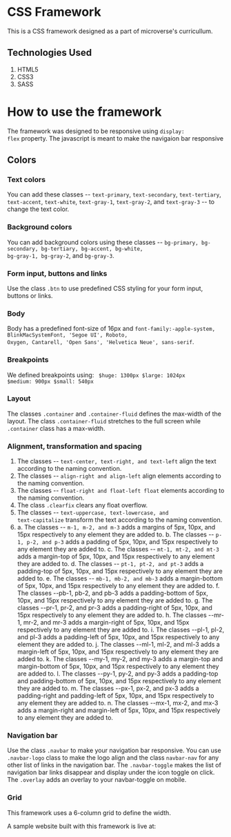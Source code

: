 # CSS Framework

This is a CSS framework designed as a part of microverse's curricullum.

## Technologies Used
1. HTML5
2. CSS3
3. SASS

# How to use the framework
The framework was designed to be responsive using <code>display: flex</code> property. The javascript is meant to make the navigaion bar responsive

## Colors

### Text colors
You can add these classes -- <code>text-primary</code>, <code>text-secondary</code>, <code>text-tertiary</code>, <code>text-accent</code>, <code>text-white</code>, <code>text-gray-1</code>, <code>text-gray-2</code>, and <code>text-gray-3</code> --  to change the text color.

### Background colors
You can add background colors using these classes -- <code>bg-primary, bg-secondary, bg-tertiary, bg-accent, bg-white, bg-gray-1, bg-gray-2</code>, and <code>bg-gray-3</code>.

### Form input, buttons and links
Use the class <code>.btn</code> to use predefined CSS styling for your form input, buttons or links.

### Body
Body has a predefined font-size of 16px and <code>font-family:-apple-system, BlinkMacSystemFont, 'Segoe UI', Roboto, Oxygen, Cantarell, 'Open Sans', 'Helvetica Neue', sans-serif</code>.

### Breakpoints
We defined breakpoints using: 
<code>
$huge: 1300px
$large: 1024px
$medium: 900px
$small: 540px
</code>

### Layout
The classes <code>.container</code> and <code>.container-fluid</code> defines the max-width of the layout. The class <code>.container-fluid</code> stretches to the full screen while <code>.container</code> class has a max-width.

### Alignment, transformation and spacing
1. The classes -- <code>text-center, text-right, and text-left</code> align the text according to the naming convention.
2. The classes -- <code>align-right and align-left</code> align elements according to the naming convention.
3. The classes -- <code>float-right and float-left float</code> elements according to the naming convention.
4. The class <code>.clearfix</code> clears any float overflow.
5. The classes -- <code>text-uppercase, text-lowercase, and text-capitalize</code> transform the text according to the naming convention.
6. a. The classes -- <code>m-1, m-2, and m-3</code> adds a margins of 5px, 10px, and 15px respectively to any element they are added to.
   b. The classes -- <code>p-1, p-2, and p-3</code> adds a padding of 5px, 10px, and 15px respectively to any element they are added to.
   c. The classes -- <code>mt-1, mt-2, and mt-3</code> adds a margin-top of 5px, 10px, and 15px respectively to any element they are added to.
   d. The classes -- <code>pt-1, pt-2, and pt-3</code> adds a padding-top of 5px, 10px, and 15px respectively to any element they are added to.
   e. The classes -- <code>mb-1, mb-2, and mb-3</code> adds a margin-bottom of 5px, 10px, and 15px respectively to any element they are added to.
   f. The classes --pb-1, pb-2, and pb-3 adds a padding-bottom of 5px, 10px, and 15px respectively to any element they are added to.
   g. The classes --pr-1, pr-2, and pr-3 adds a padding-right of 5px, 10px, and 15px respectively to any element they are added to.
   h. The classes --mr-1, mr-2, and mr-3 adds a margin-right of 5px, 10px, and 15px respectively to any element they are added to.
   i. The classes --pl-1, pl-2, and pl-3 adds a padding-left of 5px, 10px, and 15px respectively to any element they are added to.
   j. The classes --ml-1, ml-2, and ml-3 adds a margin-left of 5px, 10px, and 15px respectively to any element they are added to.
   k. The classes --my-1, my-2, and my-3 adds a margin-top and margin-bottom of 5px, 10px, and 15px respectively to any element they are added to.
   l. The classes --py-1, py-2, and py-3 adds a padding-top and padding-bottom of 5px, 10px, and 15px respectively to any element they are added to.
   m. The classes --px-1, px-2, and px-3 adds a padding-right and padding-left of 5px, 10px, and 15px respectively to any element they are added to.
   n. The classes --mx-1, mx-2, and mx-3 adds a margin-right and margin-left of 5px, 10px, and 15px respectively to any element they are added to.


### Navigation bar
Use the class <code>.navbar</code> to make your navigation bar responsive. You can use <code>.navbar-logo</code> class to make the logo align and the class <code>navbar-nav</code> for any other list of links in the navigation bar. The <code>.navbar-toggle</code> makes the list of navigation bar links disappear and display under the icon toggle on click. The <code>.overlay</code> adds an overlay to your navbar-toggle on mobile.

### Grid
This framework uses a 6-column grid to define the width. 


    



A sample website built with this framework is live at: 